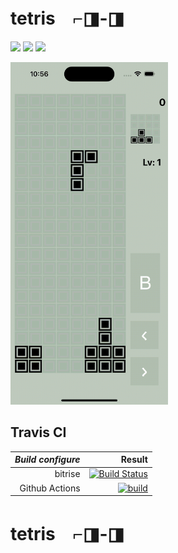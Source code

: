 # tetris　⌐◨-◨


[![](https://img.shields.io/badge/Language-swif-ff69b4.svg)](https://developer.apple.com/swift/)
[![](https://img.shields.io/github/license/mashape/apistatus.svg)](https://github.com/keisukeYamagishi/Brewris/blob/master/LICENSE)
[![](https://img.shields.io/badge/HP-shichimitoucarashi-00acee)](https://shichimitoucarashi.herokuapp.com)


<img src=./doc/Tetris.mov.gif width="50%" height="50%">

## Travis CI

|***Build configure***|Result|
|---:|---:|
|bitrise|[![Build Status](https://app.bitrise.io/app/44f6b8da-7a7c-46ae-a704-50b34109d27b/status.svg?token=kVSuTbDDZm080HKyb8_k0Q&branch=main)](https://app.bitrise.io/app/44f6b8da-7a7c-46ae-a704-50b34109d27b)|
|Github Actions|[![build](https://github.com/keisukeYamagishi/Tetris/actions/workflows/build.yml/badge.svg)](https://github.com/keisukeYamagishi/Tetris/actions/workflows/build.yml)|

# tetris　⌐◨-◨
